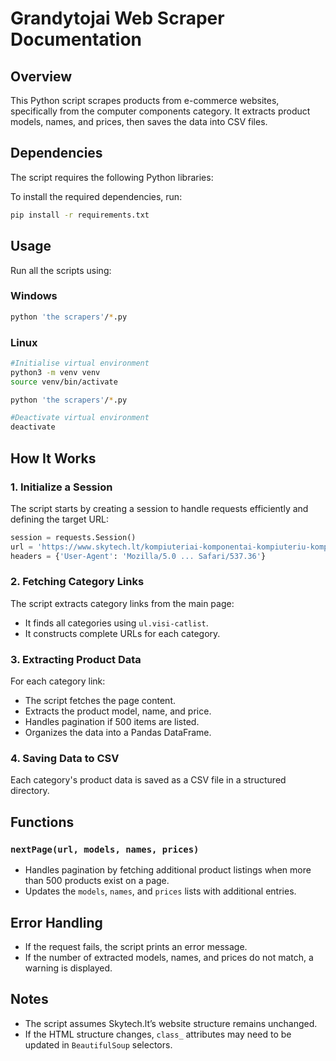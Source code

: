 # Grandytojai Web Scraper Documentation

## Overview

This Python script scrapes products from e-commerce websites, specifically from the computer components category. It extracts product models, names, and prices, then saves the data into CSV files.

## Dependencies

The script requires the following Python libraries:

To install the required dependencies, run:

```bash
pip install -r requirements.txt
```

## Usage

Run all the scripts using:

### Windows

```bash
python 'the scrapers'/*.py
```

### Linux

```bash
#Initialise virtual environment
python3 -m venv venv
source venv/bin/activate

python 'the scrapers'/*.py

#Deactivate virtual environment
deactivate
```

## How It Works

### 1. **Initialize a Session**

The script starts by creating a session to handle requests efficiently and defining the target URL:

```python
session = requests.Session()
url = 'https://www.skytech.lt/kompiuteriai-komponentai-kompiuteriu-komponentai-v-85.html?sand=2'
headers = {'User-Agent': 'Mozilla/5.0 ... Safari/537.36'}
```

### 2. **Fetching Category Links**

The script extracts category links from the main page:

- It finds all categories using `ul.visi-catlist`.
- It constructs complete URLs for each category.

### 3. **Extracting Product Data**

For each category link:

- The script fetches the page content.
- Extracts the product model, name, and price.
- Handles pagination if 500 items are listed.
- Organizes the data into a Pandas DataFrame.

### 4. **Saving Data to CSV**

Each category's product data is saved as a CSV file in a structured directory.

## Functions

### `nextPage(url, models, names, prices)`

- Handles pagination by fetching additional product listings when more than 500 products exist on a page.
- Updates the `models`, `names`, and `prices` lists with additional entries.

## Error Handling

- If the request fails, the script prints an error message.
- If the number of extracted models, names, and prices do not match, a warning is displayed.

## Notes

- The script assumes Skytech.lt’s website structure remains unchanged.
- If the HTML structure changes, `class_` attributes may need to be updated in `BeautifulSoup` selectors.

